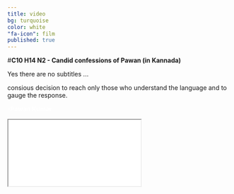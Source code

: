 ```yaml
---
title: video
bg: turquoise
color: white
"fa-icon": film
published: true
---
```


#**C10 H14 N2 - Candid confessions of Pawan (in Kannada)**


Yes there are no subtitles ...

consious decision to reach only those who understand the language and to gauge the response.

<span style="color:white">**-Pawan Kumar**</span>




<div class="icontain"><iframe src="//www.youtube.com/embed/Oaoctj4uanY" allowfullscreen></iframe></div>
